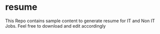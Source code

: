 # resume

This Repo contains sample content to generate resume for IT and Non IT Jobs.
Feel free to download and edit accordingly
